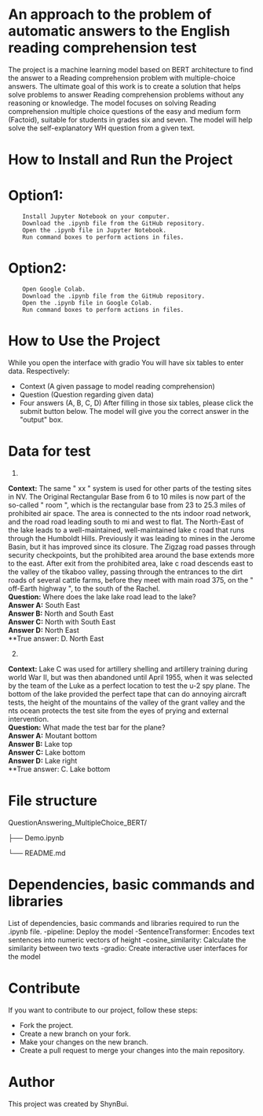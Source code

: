 # An approach to the problem of automatic answers to the English reading comprehension test
The project is a machine learning model based on BERT architecture to find the answer to a Reading comprehension problem with multiple-choice answers. The ultimate goal of this work is to create a solution that helps solve problems to answer Reading comprehension problems without any reasoning or knowledge. The model focuses on solving Reading comprehension multiple choice questions of the easy and medium form (Factoid), suitable for students in grades six and seven. The model will help solve the self-explanatory WH question from a given text.

# How to Install and Run the Project
# Option1: 
        Install Jupyter Notebook on your computer.
        Download the .ipynb file from the GitHub repository.
        Open the .ipynb file in Jupyter Notebook.
        Run command boxes to perform actions in files.
# Option2:
        Open Google Colab.
        Download the .ipynb file from the GitHub repository.
        Open the .ipynb file in Google Colab.
        Run command boxes to perform actions in files.
        
# How to Use the Project
While you open the interface with gradio
You will have six tables to enter data. Respectively: 
+ Context (A given passage to model reading comprehension)
+ Question (Question regarding given data)
+ Four answers (A, B, C, D)
After filling in those six tables, please click the submit button below.
The model will give you the correct answer in the "output" box.

# Data for test
1.
**Context:** The same " xx " system is used for other parts of the testing sites in NV. The Original Rectangular Base from 6 to 10 miles is now part of the so-called " room ", which is the rectangular base from 23 to 25.3 miles of prohibited air space. The area is connected to the nts indoor road network, and the road road leading south to mi and west to flat. The North-East of the lake leads to a well-maintained, well-maintained lake c road that runs through the Humboldt Hills. Previously it was leading to mines in the Jerome Basin, but it has improved since its closure. The Zigzag road passes through security checkpoints, but the prohibited area around the base extends more to the east. After exit from the prohibited area, lake c road descends east to the valley of the tikaboo valley, passing through the entrances to the dirt roads of several cattle farms, before they meet with main road 375, on the " off-Earth highway ", to the south of the Rachel. <br>
**Question:** Where does the lake lake road lead to the lake?<br>
**Answer A:** South East<br>
**Answer B:** North and South East<br>
**Answer C:** North with  South East<br>
**Answer D:** North East<br>
**True answer: D. North East<br>

2.
**Context:** Lake C was used for artillery shelling and artillery training during world War II, but was then abandoned until April 1955, when it was selected by the team of the Luke as a perfect location to test the u-2 spy plane. The bottom of the lake provided the perfect tape that can do annoying aircraft tests, the height of the mountains of the valley of the grant valley and the nts ocean protects the test site from the eyes of prying and external intervention.<br>
**Question:** What made the test bar for the plane?<br>
**Answer A:** Moutant bottom<br>
**Answer B:** Lake top<br>
**Answer C:** Lake bottom<br>
**Answer D:** Lake right<br>
**True answer: C. Lake bottom<br>

# File structure
QuestionAnswering_MultipleChoice_BERT/

├── Demo.ipynb

└── README.md

# Dependencies, basic commands and libraries
List of dependencies, basic commands and libraries required to run the .ipynb file.
-pipeline: Deploy the model
-SentenceTransformer: Encodes text sentences into numeric vectors of height
-cosine_similarity: Calculate the similarity between two texts
-gradio: Create interactive user interfaces for the model

# Contribute
If you want to contribute to our project, follow these steps:

- Fork the project.
- Create a new branch on your fork.
- Make your changes on the new branch.
- Create a pull request to merge your changes into the main repository.

# Author 
This project was created by ShynBui.
